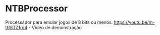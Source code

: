 # NTBProcessor
Processador para emular jogos de 8 bits ou menos.
https://youtu.be/m-tG8TZ1ro4 - Video de demonstração
